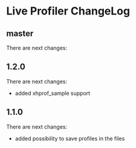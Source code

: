 # Live Profiler ChangeLog

## master

There are next changes:

## 1.2.0

There are next changes:

- added xhprof_sample support

## 1.1.0

There are next changes:

- added possibility to save profiles in the files
